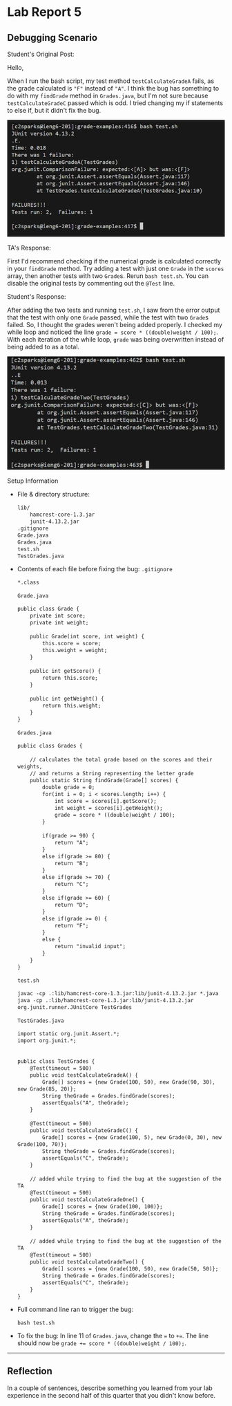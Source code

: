 # Lab Report 5

## Debugging Scenario
Student's Original Post:

Hello,

When I run the bash script, my test method `testCalculateGradeA` fails, as the grade calculated is `"F"` instead of `"A"`. I think the bug has something to do with my `findGrade` method in `Grades.java`, but I'm not sure because `testCalculateGradeC` passed which is odd. I tried changing my if statements to else if, but it didn't fix the bug.

![error output](symptom.png)

TA's Response:

First I'd recommend checking if the numerical grade is calculated correctly in your `findGrade` method. Try adding a test with just one `Grade` in the `scores` array, then another tests with two `Grade`s. Rerun `bash test.sh`. You can disable the original tests by commenting out the `@Test` line.

Student's Response:

After adding the two tests and running `test.sh`, I saw from the error output that the test with only one `Grade` passed, while the test with two `Grade`s failed. So, I thought the grades weren't being added properly. I checked my while loop and noticed the line `grade = score * ((double)weight / 100);`. With each iteration of the while loop, `grade` was being overwritten instead of being added to as a total.

![result of ta's suggestion](error-info.png)

Setup Information
* File & directory structure:
	```
 	lib/
 		hamcrest-core-1.3.jar
 		junit-4.13.2.jar
	.gitignore
	Grade.java
	Grades.java
	test.sh
	TestGrades.java
	```
* Contents of each file before fixing the bug:
	`.gitignore`
	```
	*.class
  	```
 
	`Grade.java`
	```
	public class Grade {
  		private int score;
  		private int weight;

  		public Grade(int score, int weight) {
  			this.score = score;
  			this.weight = weight;
  		}
	
		public int getScore() {
			return this.score;
		}

		public int getWeight() {
			return this.weight;
		}
  	}
  	```
 
 	`Grades.java`
	```
	public class Grades {
	
		// calculates the total grade based on the scores and their weights,
		// and returns a String representing the letter grade
		public static String findGrade(Grade[] scores) {
			double grade = 0;
			for(int i = 0; i < scores.length; i++) {
				int score = scores[i].getScore();
				int weight = scores[i].getWeight();
				grade = score * ((double)weight / 100);
			}
	
			if(grade >= 90) {
				return "A";
			}
			else if(grade >= 80) {
				return "B";
			}
			else if(grade >= 70) {
				return "C";
			}
			else if(grade >= 60) {
				return "D";
			}
			else if(grade >= 0) {
				return "F";
			}
			else {
				return "invalid input";
			}
		}
	}

  	```
 
 	`test.sh`
	```
	javac -cp .:lib/hamcrest-core-1.3.jar:lib/junit-4.13.2.jar *.java
	java -cp .:lib/hamcrest-core-1.3.jar:lib/junit-4.13.2.jar org.junit.runner.JUnitCore TestGrades
  	```
 
 	`TestGrades.java`
	```
	import static org.junit.Assert.*;
	import org.junit.*;
	
	
	public class TestGrades {
		@Test(timeout = 500)
		public void testCalculateGradeA() {
			Grade[] scores = {new Grade(100, 50), new Grade(90, 30), new Grade(85, 20)};
			String theGrade = Grades.findGrade(scores);
			assertEquals("A", theGrade);
		}
	
		@Test(timeout = 500)
		public void testCalculateGradeC() {
			Grade[] scores = {new Grade(100, 5), new Grade(0, 30), new Grade(100, 70)};
			String theGrade = Grades.findGrade(scores);
			assertEquals("C", theGrade);
		}

 		// added while trying to find the bug at the suggestion of the TA
		@Test(timeout = 500)
		public void testCalculateGradeOne() {
			Grade[] scores = {new Grade(100, 100)};
			String theGrade = Grades.findGrade(scores);
			assertEquals("A", theGrade);
		}

 		// added while trying to find the bug at the suggestion of the TA
		@Test(timeout = 500)
		public void testCalculateGradeTwo() {
			Grade[] scores = {new Grade(100, 50), new Grade(50, 50)};
			String theGrade = Grades.findGrade(scores);
			assertEquals("C", theGrade);
		}
	}
  	```
* Full command line ran to trigger the bug:
  ```
  bash test.sh
  ```
* To fix the bug:
  In line 11 of `Grades.java`, change the `=` to `+=`. The line should now be `grade += score * ((double)weight / 100);`.
---
## Reflection
In a couple of sentences, describe something you learned from your lab experience in the second half of this quarter that you didn't know before.
